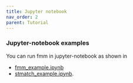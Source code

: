 ```yaml
---
title: Jupyter notebook
nav_order: 2
parent: Tutorial
---
```


### Jupyter-notebook examples

You can run fmm in jupyter-notebook as shown in
- [fmm_example.ipynb](https://github.com/cyang-kth/fmm/blob/master/example/notebook/fmm_example.ipynb)
- [stmatch_example.ipynb](https://github.com/cyang-kth/fmm/blob/master/example/notebook/stmatch_example.ipynb).
